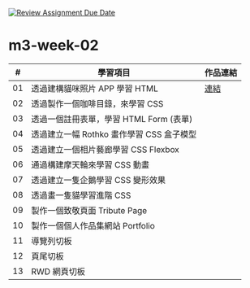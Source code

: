 [![Review Assignment Due Date](https://classroom.github.com/assets/deadline-readme-button-24ddc0f5d75046c5622901739e7c5dd533143b0c8e959d652212380cedb1ea36.svg)](https://classroom.github.com/a/vlJXFE8Y)

# m3-week-02

| #   | 學習項目                                  | 作品連結                                                              |
| --- | ----------------------------------------- | --------------------------------------------------------------------- |
| 01  | 透過建構貓咪照片 APP 學習 HTML            | [連結](https://snershen.github.io/m3-week-02-snershen/cat_photo_app/) |
| 02  | 透過製作一個咖啡目錄，來學習 CSS          |                                                                       |
| 03  | 透過一個註冊表單，學習 HTML Form (表單)   |                                                                       |
| 04  | 透過建立一幅 Rothko 畫作學習 CSS 盒子模型 |                                                                       |
| 05  | 透過建立一個相片藝廊學習 CSS Flexbox      |                                                                       |
| 06  | 通過構建摩天輪來學習 CSS 動畫             |                                                                       |
| 07  | 透過建立一隻企鵝學習 CSS 變形效果         |                                                                       |
| 08  | 透過畫一隻貓學習進階 CSS                  |                                                                       |
| 09  | 製作一個致敬頁面 Tribute Page             |                                                                       |
| 10  | 製作一個個人作品集網站 Portfolio          |                                                                       |
| 11  | 導覽列切板                                |                                                                       |
| 12  | 頁尾切板                                  |                                                                       |
| 13  | RWD 網頁切板                              |                                                                       |
